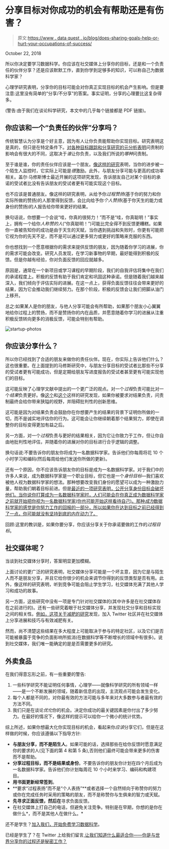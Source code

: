 # 分享目标对你成功的机会有帮助还是有伤害？

> 原文:[https://www . data quest . io/blog/does-sharing-goals-help-or-hurt-your-occupations-of-success/](https://www.dataquest.io/blog/does-sharing-goals-help-or-hurt-your-chances-of-success/)

October 22, 2018

所以你决定要学习数据科学。你应该在社交媒体上分享你的目标，还是和一个负责任的伙伴分享？还是应该默默工作，直到你学到足够多的知识，可以称自己为数据科学家？

心理学研究表明，分享你的目标可能会对你真正实现目标的机会产生影响。但是要注意:这里没有简单的“分享/不分享”的答案。事实证明，分享的心理要比这复杂得多。

(警告:由于我们在谈论科学研究，本文中的几乎每个链接都是 PDF 链接)。

## 你应该和一个“负责任的伙伴”分享吗？

传统智慧认为分享是个好主意，因为有人让你负责能帮助你实现目标。研究表明这是真的，但只是在特定条件下。[对各种目标跟踪和分享研究的元分析表明](https://projects.iq.harvard.edu/files/lernerlab/files/lerner_tetlock_1999.pdf)问责制的影响会有很大的不同，这取决于*谁*让你负责，以及我们所说的*哪种*问责制。

至于谁是谁，你的责任伙伴应该是一个朋友。[像这样的研究](https://selfdeterminationtheory.org/SDT/documents/1993_EnzleAnderson_JPSP.pdf)表明，当你的进步被一个陌生人监控时，它实际上可能是*德*激励。此外，与朋友分享可能与更高的成功率相关。盖尔·马修斯博士最近开展的这项研究发现，告诉朋友自己对某个目标的承诺的受试者比没有告诉朋友的受试者更有可能实现这个目标。

也不应该是普通朋友。像这样的研究表明，从给予你*过程赞扬*(基于你的努力和你实际所做的赞扬)的人那里得到反馈，会比向给予你*个人赞扬*(基于你天生的能力或身份的赞扬)的人报告给你带来更好的结果。

换句话说，你想要一个会说“哇，你真的很努力！”而不是“哇，你真聪明！”事实上，拥有一个给你*人称赞的人*(“你真聪明！”)可能比完全得不到反馈更糟糕。如果你一直被告知你的成功是由于天生的天赋，当你遇到挑战和失败时，你更有可能把它视为你的先天不足，而不是可以通过更多努力或更好的策略来克服的东西。

你也想找到一个愿意根据你的需求来提供反馈的朋友，因为随着你学习的进展，你的需求可能会改变。研究人员发现，在学习新事物的早期，最好能得到积极的反馈。但是你越有经验，你对负面反馈的回应就越多。

原因是，通常在一个新项目或学习课程的早期阶段，我们的自我评估将集中在我们的承诺程度上。积极的反馈有助于我们肯定和巩固这种承诺。但是随着我们越来越深入，我们倾向于评估实际的进展。在这一点上，获得负面反馈往往会带来更好的结果，因为它会推动我们继续努力。在那个阶段，积极的反馈会让我们把脚从油门上移开。

总之:如果某人是你的朋友，与他人分享可能会有所帮助，如果那个朋友小心翼翼地给你过程上的赞扬，而不是赞扬你的内在品质，并愿意随着你学习的进展从注重积极反馈转向更多的消极反馈，可能会特别有帮助。

![startup-photos](../Images/91023aa64de49b5c0d4d59454fd4bd7a.png)

## 你应该分享什么？

所以你已经找到了合适的朋友来做你的责任伙伴。现在，你实际上告诉他们什么？这也很重要。在上面提到的马修斯研究中，与朋友分享目标的受试者比那些不分享的受试者更有可能成功，但是定期给朋友写进度报告的受试者甚至更有可能实现他们的目标。

这可能反映了心理学文献中提出的一个更广泛的观点。对一个*过程*负责可能比对一个*结果*负责更好。像[这个](https://www.gwern.net/docs/sunkcosts/1992-simonson.pdf)和[这个](https://www.sciencedirect.com/science/article/pii/S0749597896900011?via%3Dihub)这样的研究发现，如果你被要求对结果负责，问责制最终会给你带来狭隘的视野，并阻碍批判性的创新思维。

这可能是因为对结果负责会鼓励你在你想要产生的结果的背景下证明你所做的一切，而不是诚实地评估你的行为。这可能会让你继续朝着那个结果努力，即使在调整你的目标变得更加有益之后。

另一方面，对一个*过程*负责与更好的结果相关，因为它让你致力于工作，但让你自由地批判性地评估，并随着你的进展对你的目标进行合乎逻辑的调整。

换句话说:不要告诉你的朋友你将成为一名数据科学家。告诉他们你每周将花 10 个小时学习和编码(然后每周给他们发送你所做的更新)。

还有一个原因，你不应该告诉朋友你的目标是成为一名数据科学家。对于我们中的许多人来说，成为数据科学家是一个职业目标，但它也是一个*身份目标*—我们喜欢被他人视为数据科学家的想法。那种想要改变我们身份的愿望可以成为一种激励力量，帮助我们朝着目标前进。但是[最近的一项研究表明，公开分享身份目标会破坏他们。当你说你打算成为一名数据科学家时，人们可能会在你真正成为数据科学家之前就开始把你视为一名数据科学家(你也可能开始这样看待自己)。那种*成为*数据科学家的感觉是你努力工作的回报的一部分，所以如果你在达到目标之前已经得到了一点，你可能就没有坚持到底的内在动力了。](http://www.psych.nyu.edu/gollwitzer/09_Gollwitzer_Sheeran_Seifert_Michalski_When_Intentions_.pdf)

回顾:这里的教训是，如果你要分享，你应该分享关于你承诺要做的工作的*过程目标*。

## 社交媒体呢？

当谈到社交媒体分享时，答案明显更加模糊。

上面讨论的更广泛的研究表明，社交媒体分享可能是一个坏主意，因为它是与陌生人而不是朋友分享，并且它给你很少的机会来调节你得到的反馈类型是否有用。此外，像这样的研究表明，听到竞争可能会阻止学生学习，社交媒体充满了其他人学习和成功的故事。

另一方面，这些研究中没有一项是专门针对社交媒体的(其中许多是在社交媒体存在之前进行的)。还有一些研究着眼于社交媒体分享，并发现社交分享和目标实现之间的相关性。[例如，这项关于减肥的研究](https://link.springer.com/article/10.1007%2Fs13142-012-0183-y)发现，加入 Twitter 社区并在社交媒体上分享进展和技巧与有效减肥有关。

然而，尚不清楚这些结果在多大程度上可能取决于参与的特定社区，以及它们是否可能被暴露于竞争的负面影响所抵消(在数据科学等不断增长的领域中有很多)。说到社交媒体，我们唯一能确定的是是否需要更多的研究。

## 外卖食品

在我们得意忘形之前，有一些重要的警告:

1.  一些科学研究不能证明任何事情，心理学——就像科学研究的所有领域一样——是一个不断发展的领域，随着新信息的出现，主流观点可能会发生变化。
2.  每个人都是不同的，对你最有效的方法可能与多年来对大多数参与者最有效的方法不同。
3.  我们只是在谈论*优化*你的机会。决定你成功的最关键因素是你付出了多少努力。在最好的情况下，像这样的提示可以给你一个微小的统计优势。

综上所述，如果你想最大化你实现目标的机会，看起来你*应该*分享它们，但是在这样做的时候，你应该遵循以下指导方针:

*   **与朋友分享，而不是陌生人**。如果可能的话，选择那些在给你反馈时愿意满足你的要求的人(见下面的第 4 和第 5 条),否则他们最终可能会带来更多的伤害而不是帮助。
*   **分享过程目标，而不是结果或身份**。不要告诉你的朋友你计划在四个月后成为一名数据科学家。告诉他们你计划每周花 10 个小时来学习、编码和构建项目。
*   **用书面更新经常签到**。
*   **要求“过程表扬”而不是“个人表扬”**或者选择一个自然倾向于称赞你的努力或你在完成任务时采用的策略的朋友，而不是称赞你与生俱来的智力或天赋。
*   **先寻求正面反馈，然后在**寻求负面反馈。
*   在社交媒体上打自己的电话，但避免关注竞争。特别是在早期，你想的是你在做什么*，而不是其他人在做什么。*

还不是学生？[加入我们，开始免费学习数据科学](https://app.dataquest.io/signup)。

已经是学生了？在 Twitter 上给我们留言[,让我们知道什么最适合你——你是与世界分享你的过程还是秘密工作？](https://twitter.com/dataquestio)